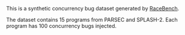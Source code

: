 This is a synthetic concurrency bug dataset generated by [RaceBench](https://github.com/rb130/RaceBench).

The dataset contains 15 programs from PARSEC and SPLASH-2.
Each program has 100 concurrency bugs injected.
